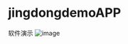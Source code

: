 # jingdongdemoAPP
软件演示
![image](https://github.com/zh1329586761/jingdongdemoAPP/blob/master/images/商城app.gif)
